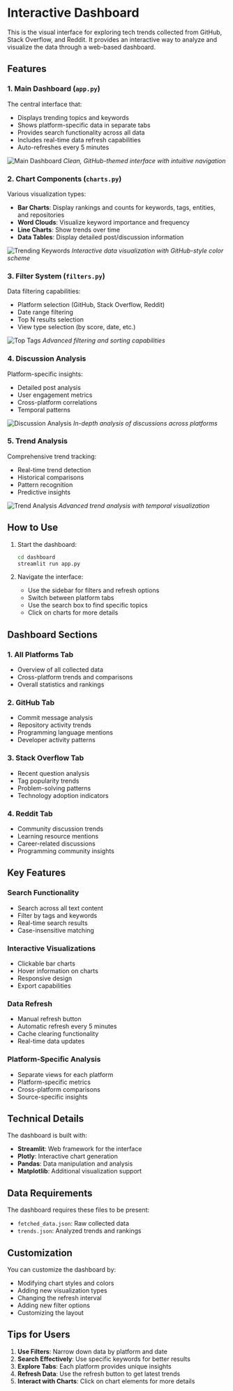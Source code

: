 # Interactive Dashboard

This is the visual interface for exploring tech trends collected from GitHub, Stack Overflow, and Reddit. It provides an interactive way to analyze and visualize the data through a web-based dashboard.

## Features

### 1. Main Dashboard (`app.py`)
The central interface that:
- Displays trending topics and keywords
- Shows platform-specific data in separate tabs
- Provides search functionality across all data
- Includes real-time data refresh capabilities
- Auto-refreshes every 5 minutes

![Main Dashboard](../Screenshots/dashboard.png)
*Clean, GitHub-themed interface with intuitive navigation*

### 2. Chart Components (`charts.py`)
Various visualization types:
- **Bar Charts**: Display rankings and counts for keywords, tags, entities, and repositories
- **Word Clouds**: Visualize keyword importance and frequency
- **Line Charts**: Show trends over time
- **Data Tables**: Display detailed post/discussion information

![Trending Keywords](../Screenshots/trending_keywords.png)
*Interactive data visualization with GitHub-style color scheme*

### 3. Filter System (`filters.py`)
Data filtering capabilities:
- Platform selection (GitHub, Stack Overflow, Reddit)
- Date range filtering
- Top N results selection
- View type selection (by score, date, etc.)

![Top Tags](../Screenshots/top_tags.png)
*Advanced filtering and sorting capabilities*

### 4. Discussion Analysis
Platform-specific insights:
- Detailed post analysis
- User engagement metrics
- Cross-platform correlations
- Temporal patterns

![Discussion Analysis](../Screenshots/discussion%20pages.png)
*In-depth analysis of discussions across platforms*

### 5. Trend Analysis
Comprehensive trend tracking:
- Real-time trend detection
- Historical comparisons
- Pattern recognition
- Predictive insights

![Trend Analysis](../Screenshots/trend.png)
*Advanced trend analysis with temporal visualization*

## How to Use

1. Start the dashboard:
   ```bash
   cd dashboard
   streamlit run app.py
   ```

2. Navigate the interface:
   - Use the sidebar for filters and refresh options
   - Switch between platform tabs
   - Use the search box to find specific topics
   - Click on charts for more details

## Dashboard Sections

### 1. All Platforms Tab
- Overview of all collected data
- Cross-platform trends and comparisons
- Overall statistics and rankings

### 2. GitHub Tab
- Commit message analysis
- Repository activity trends
- Programming language mentions
- Developer activity patterns

### 3. Stack Overflow Tab
- Recent question analysis
- Tag popularity trends
- Problem-solving patterns
- Technology adoption indicators

### 4. Reddit Tab
- Community discussion trends
- Learning resource mentions
- Career-related discussions
- Programming community insights

## Key Features

### Search Functionality
- Search across all text content
- Filter by tags and keywords
- Real-time search results
- Case-insensitive matching

### Interactive Visualizations
- Clickable bar charts
- Hover information on charts
- Responsive design
- Export capabilities

### Data Refresh
- Manual refresh button
- Automatic refresh every 5 minutes
- Cache clearing functionality
- Real-time data updates

### Platform-Specific Analysis
- Separate views for each platform
- Platform-specific metrics
- Cross-platform comparisons
- Source-specific insights

## Technical Details

The dashboard is built with:
- **Streamlit**: Web framework for the interface
- **Plotly**: Interactive chart generation
- **Pandas**: Data manipulation and analysis
- **Matplotlib**: Additional visualization support

## Data Requirements

The dashboard requires these files to be present:
- `fetched_data.json`: Raw collected data
- `trends.json`: Analyzed trends and rankings

## Customization

You can customize the dashboard by:
- Modifying chart styles and colors
- Adding new visualization types
- Changing the refresh interval
- Adding new filter options
- Customizing the layout

## Tips for Users

1. **Use Filters**: Narrow down data by platform and date
2. **Search Effectively**: Use specific keywords for better results
3. **Explore Tabs**: Each platform provides unique insights
4. **Refresh Data**: Use the refresh button to get latest trends
5. **Interact with Charts**: Click on chart elements for more details 